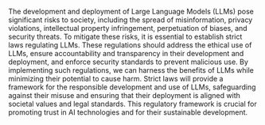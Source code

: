 The development and deployment of Large Language Models (LLMs) pose significant risks to society, including the spread of misinformation, privacy violations, intellectual property infringement, perpetuation of biases, and security threats. To mitigate these risks, it is essential to establish strict laws regulating LLMs. These regulations should address the ethical use of LLMs, ensure accountability and transparency in their development and deployment, and enforce security standards to prevent malicious use. By implementing such regulations, we can harness the benefits of LLMs while minimizing their potential to cause harm. Strict laws will provide a framework for the responsible development and use of LLMs, safeguarding against their misuse and ensuring that their deployment is aligned with societal values and legal standards. This regulatory framework is crucial for promoting trust in AI technologies and for their sustainable development.